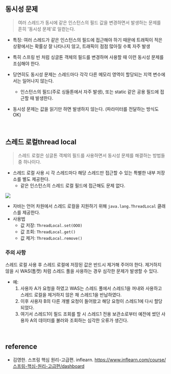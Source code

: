 
## 동시성 문제
> 여러 스레드가 동시에 같은 인스턴스의 필드 값을 변경하면서 발생하는 문제를 흔히 '동시성 문제'로 일컫는다.

- 특징: 여러 스레드가 같은 인스턴스의 필드에 접근해야 하기 때문에 트래픽이 적은 상황에서는 확률상 잘 나타나지 않고, 트래픽이 점점 많아질 수록 자주 발생

- 특히 스프링 빈 처럼 싱글톤 객체의 필드를 변경하며 사용할 때 이런 동시성 문제를 조심해야 한다.

- 당연히도 동시성 문제는 스레드마다 각각 다른 메모리 영역이 할당되는 지역 변수에서는 일어나지 않는다.
  - 인스턴스의 필드(주로 싱들톤에서 자주 발생), 또는 static 같은 공용 필드에 접근할 때 발생한다.
- 동시성 문제는 값을 읽기만 하면 발생하지 않는다.
(파라미터를 전달하는 방식도 OK)
</br>

## 스레드 로컬thread local
> 스레드 로컬은 싱글톤 객체의 필드를 사용하면서 동시성 문제를 해결하는 방법들 중 하나이다.

- 스레드 로컬 사용 시 각 스레드마다 해당 스레드만 접근할 수 있는 특별한 내부 저장소를 별도 제공한다.
  - 같은 인스턴스의 스레드 로컬 필드에 접근해도 문제 없다.

![](https://velog.velcdn.com/images/rmndr/post/74727ed1-1c51-41a5-a868-2e4f68175990/image.jpg)

- 자바는 언어 차원에서 스레드 로컬을 지원하기 위해 ```java.lang.ThreadLocal``` 클래스를 제공한다.
- 사용법
  - 값 저장: ```ThreadLocal.set(OOO)```
  - 값 조회: ```ThreadLocal.get()```
  - 값 제거: ```ThreadLocal.remove()```

### 주의 사항
스레드 로컬 사용 후 스레드 로컬에 저장된 값은 반드시 제거해 주어야 한다. 제거하지 않을 시 WAS(톰캣) 처럼 스레드 풀을 사용하는 경우 심각한 문제가 발생할 수 있다.
- 예:
  1. 사용자 A가 요청을 하였고 WAS는 스레드 풀에서 스레드1을 꺼내와 사용하고 스레드 로컬을 제거하지 않은 채 스레드1을 반납하였다.
  2. 이후 사용자 B의 다른 개별 요청이 들어왔고 해당 요청이 스레드1에 다시 할당되었다. 
  3. 여기서 스레드1이 필드 조회를 할 시 스레드1 전용 보관소로부터 예전에 썼던 사용자 A의 데이터를 불러와 조회하는 심각한 오류가 생긴다.
  
  

</br>

## reference
- 김영한. 스프링 핵심 원리-고급편. inflearn. https://www.inflearn.com/course/스프링-핵심-원리-고급편/dashboard